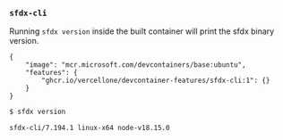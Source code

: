 ### `sfdx-cli`

Running `sfdx version` inside the built container will print the sfdx binary version.

```jsonc
{
    "image": "mcr.microsoft.com/devcontainers/base:ubuntu",
    "features": {
        "ghcr.io/vercellone/devcontainer-features/sfdx-cli:1": {}
    }
}
```

```bash
$ sfdx version

sfdx-cli/7.194.1 linux-x64 node-v18.15.0
```
